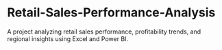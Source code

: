# Retail-Sales-Performance-Analysis
A project analyzing retail sales performance, profitability trends, and regional insights using Excel and Power BI.
